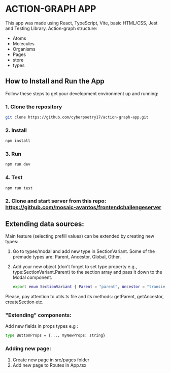 # ACTION-GRAPH APP
This app was made using React, TypeScript, Vite, basic HTML/CSS, Jest and Testing Library.
Action-graph structure:
- Atoms
- Molecules
- Organisms
- Pages
- store
- types
## How to Install and Run the App

Follow these steps to get your development environment up and running:

### 1. Clone the repository
```bash
git clone https://github.com/cyberpoetry17/action-graph-app.git
```

### 2. Install
```bash
npm install
```
### 3. Run
```bash
npm run dev
```
### 4. Test
```bash
npm run test
```
### 2. Clone and start server from this repo: https://github.com/mosaic-avantos/frontendchallengeserver

## Extending data sources:
Main feature (selecting prefill values) can be extended by creating new types: 
1. Go to types/modal and add new type in SectionVariant. Some of the premade types are: Parent, Ancestor, Global, Other.
2. Add your new object (don't forget to set type property e.g., type:SectionVariant.Parent) to the section array and pass it down to the Modal component.

   ```bash
   export enum SectionVariant { Parent = "parent", Ancestor = "transient-ancestor", Global = "global", Other = "other"}
   ```

Please, pay attention to utils.ts file and its methods: getParent, getAncestor, createSection etc.

### "Extending" components:
   Add new fields in props types e.g :
   ```bash
   type ButtonProps = {..., myNewProps: string}
   ```
### Adding new page:
1. Create new page in src/pages folder
2. Add new page to Routes in App.tsx 

    



